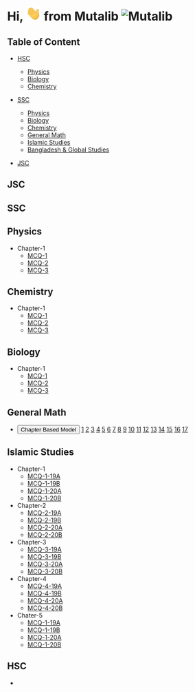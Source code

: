 
# Hi, <img src="Docs/hello.gif" width="35px" alt="Hi"> from Mutalib <img src="Docs/AbdulMutalib.jpeg" width="20px" alt="Mutalib">

## Table of Content
- [HSC](https://mamutalib.github.io/Student-Corner/#hsc)
    - [Physics]()
    - [Biology]()
    - [Chemistry]()

- [SSC](https://mamutalib.github.io/Student-Corner/#jsc)
    - [Physics](https://mamutalib.github.io/Student-Corner/#physics)
    - [Biology](https://mamutalib.github.io/Student-Corner/#biology)
    - [Chemistry](https://mamutalib.github.io/Student-Corner/#chemistry)
    - [General Math](https://mamutalib.github.io/Student-Corner/#general-math)
    - [Islamic Studies]()
    - [Bangladesh & Global Studies]()
- [JSC](https://mamutalib.github.io/Student-Corner/#jsc)
## JSC 
## SSC
## Physics
- Chapter-1 
    - [MCQ-1](/SSC/Physics/Chapter1/MCQ-19.pdf)
    - [MCQ-2](/SSC/Physics/Chapter1/MCQ-20.pdf)
    - [MCQ-3](/SSC/Physics/Chapter1/MCQ-21.pdf)

## Chemistry

- Chapter-1 
     - [MCQ-1](/SSC/Chemistry/Chapter1/MCQ-19.pdf)
     - [MCQ-2](/SSC/Chemistry/Chapter1/MCQ-20.pdf)
     - [MCQ-3](/SSC/Chemistry/Chapter1/MCQ-21.pdf)

## Biology

- Chapter-1 
    - [MCQ-1](/SSC/Biology/Chapter1/MCQ-18.pdf)
    - [MCQ-2](/SSC/Biology/Chapter1/MCQ-19.pdf)
    - [MCQ-3](/SSC/Biology/Chapter1/MCQ-20.pdf)

## General Math 

- <button> Chapter Based Model </button>
         [1](/SSC/MATH/Math-Model-PDF/mthq0121.pdf) [2](/SSC/MATH/Math-Model-PDF/mthq0221.pdf) [3](/SSC/MATH/Math-Model-PDF/mthq0321.pdf) [4](/SSC/MATH/Math-Model-PDF/mthq0421.pdf) [5](/SSC/MATH/Math-Model-PDF/mthq0521.pdf) [6](/SSC/MATH/Math-Model-PDF/mthq0621.pdf) [7](/SSC/MATH/Math-Model-PDF/mthq0721.pdf) [8](/SSC/MATH/Math-Model-PDF/mthq0821.pdf) [9](/SSC/MATH/Math-Model-PDF/mthq0921.pdf) [10](/SSC/MATH/Math-Model-PDF/mthq1021.pdf) [11](/SSC/MATH/Math-Model-PDF/mthq1121.pdf) [12](/SSC/MATH/Math-Model-PDF/mthq1221.pdf) [13](/SSC/MATH/Math-Model-PDF/mthq1321.pdf) [14](/SSC/MATH/Math-Model-PDF/mthq1421.pdf) [15](/SSC/MATH/Math-Model-PDF/mthq1521.pdf) [16](/SSC/MATH/Math-Model-PDF/mthq1621.pdf) [17](/SSC/MATH/Math-Model-PDF/mthq1721.pdf) 
## Islamic Studies
- Chapter-1
    - [MCQ-1-19A](/SSC/Islamic-Studies/Chapter-1/Islam-MCQ-1-19A.pdf)
    - [MCQ-1-19B](/SSC/Islamic-Studies/Chapter-1/Islam-MCQ-1-19B.pdf)
    - [MCQ-1-20A](/SSC/Islamic-Studies/Chapter-1/Islam-MCQ-1-20A.pdf)
    - [MCQ-1-20B](/SSC/Islamic-Studies/Chapter-1/Islam-MCQ-1-20B.pdf)
- Chapter-2
    - [MCQ-2-19A](/SSC/Islamic-Studies/Chapter-2/Islam-MCQ-2-19A.pdf)
    - [MCQ-2-19B](/SSC/Islamic-Studies/Chapter-2/Islam-MCQ-2-19B.pdf)
    - [MCQ-2-20A](/SSC/Islamic-Studies/Chapter-2/Islam-MCQ-2-20A.pdf)
    - [MCQ-2-20B](/SSC/Islamic-Studies/Chapter-2/Islam-MCQ-2-20B.pdf)
- Chapter-3
    - [MCQ-3-19A](/SSC/Islamic-Studies/Chapter-3/Islam-MCQ-3-19A.pdf)
    - [MCQ-3-19B](/SSC/Islamic-Studies/Chapter-3/Islam-MCQ-3-19B.pdf)
    - [MCQ-3-20A](/SSC/Islamic-Studies/Chapter-3/Islam-MCQ-3-20A.pdf)
    - [MCQ-3-20B](/SSC/Islamic-Studies/Chapter-3/Islam-MCQ-3-20B.pdf)
- Chapter-4
    - [MCQ-4-19A](/SSC/Islamic-Studies/Chapter-4/Islam-MCQ-4-19A.pdf)
    - [MCQ-4-19B](/SSC/Islamic-Studies/Chapter-4/Islam-MCQ-4-19B.pdf)
    - [MCQ-4-20A](/SSC/Islamic-Studies/Chapter-4/Islam-MCQ-4-20A.pdf)
    - [MCQ-4-20B](/SSC/Islamic-Studies/Chapter-4/Islam-MCQ-4-20B.pdf)
- Chater-5
    - [MCQ-1-19A](/SSC/Islamic-Studies/Chapter-1/Islam-MCQ-1-19A.pdf)
    - [MCQ-1-19B](/SSC/Islamic-Studies/Chapter-1/Islam-MCQ-1-19B.pdf)
    - [MCQ-1-20A](/SSC/Islamic-Studies/Chapter-1/Islam-MCQ-1-20A.pdf)
    - [MCQ-1-20B](/SSC/Islamic-Studies/Chapter-1/Islam-MCQ-1-20B.pdf)


## HSC
- 
